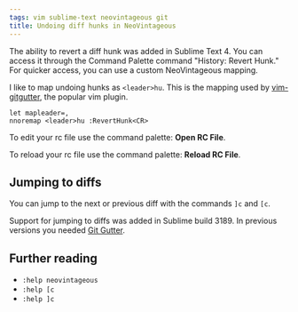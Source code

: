 ```yaml
---
tags: vim sublime-text neovintageous git
title: Undoing diff hunks in NeoVintageous
---
```


The ability to revert a diff hunk was added in Sublime Text 4. You can access it through the Command Palette command "History: Revert Hunk." For quicker access, you can use a custom NeoVintageous mapping.

I like to map undoing hunks as `<leader>hu`. This is the mapping used by [vim-gitgutter](https://github.com/airblade/vim-gitgutter#hunks), the popular vim plugin.

```viml
let mapleader=,
nnoremap <leader>hu :RevertHunk<CR>
```

To edit your rc file use the command palette: **Open RC File**.

To reload your rc file use the command palette: **Reload RC File**.

## Jumping to diffs

You can jump to the next or previous diff with the commands `]c` and `[c`.

Support for jumping to diffs was added in Sublime build 3189. In previous versions you needed [Git Gutter](https://github.com/jisaacks/GitGutter).

## Further reading

* `:help neovintageous`
* `:help [c`
* `:help ]c`
